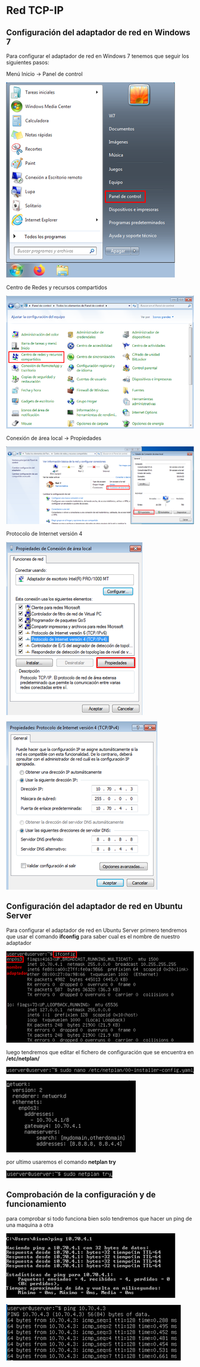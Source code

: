 # Red TCP-IP

## Configuración del adaptador de red en Windows 7

Para configurar el adaptador de red en Windows 7 tenemos que seguir los siguientes pasos: 

Menú Inicio -> Panel de control 

![](images/Screenshot_1.png)

Centro de Redes y recursos compartidos 

![](images/Screenshot_2.png)

Conexión de área local -> Propiedades 

![](images/Screenshot_3.png)

Protocolo de Internet versión 4

![](images/Screenshot_4.png)

![](images/Screenshot_5.png)

## Configuración del adaptador de red en Ubuntu Server

Para configurar el adaptador de red en Ubuntu Server primero tendremos que usar el comando **ifconfig** para saber cual es el nombre de nuestro adaptador

![](images/Screenshot_6.png)

luego tendremos que editar el fichero de configuración que se encuentra en **/etc/netplan/**

![](images/Screenshot_7.png)

![](images/Screenshot_8.png)

por ultimo usaremos el comando **netplan try**

![](images/Screenshot_9.png)

## Comprobación de la configuración y de funcionamiento

para comprobar si todo funciona bien solo tendremos que hacer un ping de una maquina a otra 

![](images/Screenshot_10.png)

![](images/Screenshot_11.png)






  




